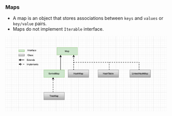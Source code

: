 ### Maps
- A map is an object that stores associations between `keys` and `values` or `key/value` pairs.
- Maps do not implement `Iterable` interface.

![collections framework map_hierarchies](/docs/images/map_hierarchy.png)